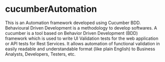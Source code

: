 # cucumberAutomation
This is an Automation framework developed using Cucumber BDD.
Behavioural Driven Development is a methodology to develop softwares. 
A cucumber is a tool based on Behavior Driven Development (BDD) framework which is used to write UI Validation tests for the web application or API tests for Rest Services. 
It allows automation of functional validation in easily readable and understandable format (like plain English) to Business Analysts, Developers, Testers, etc.
